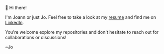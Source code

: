 👋 Hi there!

I'm Joann or just Jo.
Feel free to take a look at my [resume](https://drive.google.com/file/d/1RPrXYEZ9TexngEaTDSdfE8aaQiLTaHkR/view?usp=sharing) and find me on [LinkedIn](https://linkedin.com/in/joann-s-5a585a1ba).

You're welcome explore my repositories and don't hesitate to reach out for collaborations or discussions!

~Jo
